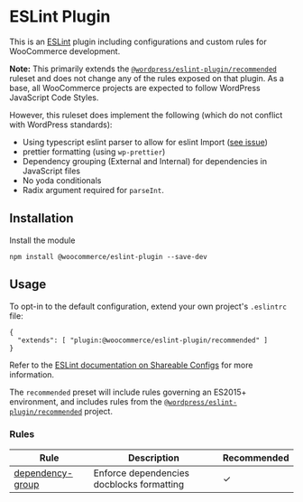 # ESLint Plugin

This is an [ESLint](https://eslint.org/) plugin including configurations and custom rules for WooCommerce development.

**Note:** This primarily extends the [`@wordpress/eslint-plugin/recommended`](https://github.com/WordPress/gutenberg/tree/master/packages/eslint-plugin) ruleset and does not change any of the rules exposed on that plugin. As a base, all WooCommerce projects are expected to follow WordPress JavaScript Code Styles.

However, this ruleset does implement the following (which do not conflict with WordPress standards):

-   Using typescript eslint parser to allow for eslint Import ([see issue](https://github.com/gajus/eslint-plugin-jsdoc/issues/604#issuecomment-653962767))
-   prettier formatting (using `wp-prettier`)
-   Dependency grouping (External and Internal) for dependencies in JavaScript files
-   No yoda conditionals
-   Radix argument required for `parseInt`.

## Installation

Install the module

```
npm install @woocommerce/eslint-plugin --save-dev
```

## Usage

To opt-in to the default configuration, extend your own project's `.eslintrc` file:

```
{
  "extends": [ "plugin:@woocommerce/eslint-plugin/recommended" ]
}
```

Refer to the [ESLint documentation on Shareable Configs](http://eslint.org/docs/developer-guide/shareable-configs) for more information.

The `recommended` preset will include rules governing an ES2015+ environment, and includes rules from the [`@wordpress/eslint-plugin/recommended`](https://github.com/WordPress/gutenberg/tree/master/packages/eslint-plugin) project.

### Rules

| Rule                                                                       | Description                               | Recommended |
| -------------------------------------------------------------------------- | ----------------------------------------- | ----------- |
| [dependency-group](/packages/eslint-plugin/docs/rules/dependency-group.md) | Enforce dependencies docblocks formatting | ✓           |
